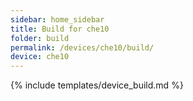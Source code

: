 ```yaml
---
sidebar: home_sidebar
title: Build for che10
folder: build
permalink: /devices/che10/build/
device: che10
---
```

{% include templates/device_build.md %}
